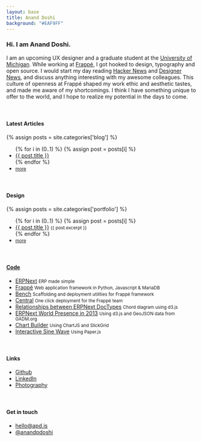 ```yaml
---
layout: base
title: Anand Doshi
background: "#EAF9FF"
---
```


### Hi. I am Anand Doshi.

I am an upcoming UX designer and a graduate student at the [University of Michigan](https://www.si.umich.edu/academics/msi/human-computer-interaction-hci). While working at [Frappé](https://frappe.io/about), I got hooked to design, typography and open source. I would start my day reading [Hacker News](https://news.ycombinator.com) and [Designer News](https://www.designernews.co/), and discuss anything interesting with my awesome colleagues. This culture of openness at Frappé shaped my work ethic and aesthetic tastes, and made me aware of my shortcomings. I think I have something unique to offer to the world, and I hope to realize my potential in the days to come.

#### Latest Articles

{% assign posts = site.categories['blog'] %}
<ul class="list-unstyled">
	{% for i in (0..1) %}
	{% assign post = posts[i] %}
	<li>
		<a href="{{ post.url }}">{{ post.title }}</a>
	</li>
	{% endfor %}
	<li>
		<small>
			<a href="/blog">more</a>
		</small>
	</li>
</ul>

#### Design

{% assign posts = site.categories['portfolio'] %}
<ul class="list-unstyled">
	{% for i in (0..1) %}
	{% assign post = posts[i] %}
	<li>
		<a href="{{ post.url }}">{{ post.title }}</a>
		<small>{{ post.excerpt }}</small>
	</li>
	{% endfor %}
	<li>
		<small>
			<a href="/portfolio">more</a>
		</small>
	</li>
</ul>


<h4><a href="https://github.com/anandpdoshi" target="_blank">Code</a></h4>

<ul class="list-unstyled">
	<li>
		<a href="https://github.com/frappe/erpnext" target="_blank">ERPNext</a> <small>ERP made simple</small>
	</li>
	<li>
		<a href="https://github.com/frappe/frappe" target="_blank">Frappé</a> <small>Web application framework in Python, Javascript & MariaDB</small>
	</li>
	<li>
		<a href="https://github.com/frappe/bench" target="_blank">Bench</a> <small>Scaffolding and deployment utilities for Frappé framework</small>
	</li>
	<li>
		<a href="https://frappe.io/blog/development/deployment-for-everyone" target="_blank">Central</a>
		<small>One click deployment for the Frappé team</small>
	</li>
	<li>
		<a href="http://bl.ocks.org/anandpdoshi/raw/5124686/" target="_blank">Relationships between ERPNext DocTypes</a>
		<small>Chord diagram using d3.js</small>
	</li>
	<li>
		<a href="http://bl.ocks.org/anandpdoshi/raw/5260254/#/worldmap" target="_blank">ERPNext World Presence in 2013</a>
		<small>Using d3.js and GeoJSON data from GADM.org</small>
	</li>
	<li>
		<a href="https://github.com/anandpdoshi/chart-builder" target="_blank">Chart Builder</a>
		<small>Using ChartJS and SlickGrid</small>
	</li>
	<li>
		<a href="http://bl.ocks.org/anandpdoshi/raw/9f1ad2503f9da99b13090eb6502ace45/" target="_blank">Interactive Sine Wave</a>
		<small>Using Paper.js</small>
	</li>
</ul>

#### Links

<ul class="list-unstyled">
	<li>
		<a href="https://github.com/anandpdoshi" target="_blank">Github</a>
	</li>
	<li>
		<a href="https://in.linkedin.com/in/anandpdoshi" target="_blank">LinkedIn</a>
	</li>
	<li>
		<a href="http://anandpdoshi.deviantart.com/gallery/" target="_blank">Photography</a>
	</li>
	
</ul>

#### Get in touch

<ul class="list-unstyled">
	<li>
		<a href="mailto:hello@apd.is">hello@apd.is</a>
	</li>
	<li>
		<a href="https://twitter.com/anandpdoshi" target="_blank">@anandpdoshi</a>
	</li>
</ul>

<!-- style and script -->
<style>
.content {
	min-height: 85vh;
}

h4 {
	margin-top: 3.4rem;
}

</style>

<script>
// var colors = [
// 	{ background: '#fff', color: '#444'},
// 	{ background: '#EAF9FF', color: '#444'},
// 	// { background: '#d9d1ba', color: '#1a3657'},
// 	// { background: '#1a3657', color: '#EAF9FF' },
// 	// { background: '#111', color: '#f9f9f9' },
// ];
// var selected = colors[Math.floor(Math.random() * colors.length)];
// document.body.style.background = selected.background;
// document.body.style.color = selected.color;
// document.body.style.fontWeight = selected.fontWeight || 300;

</script>
